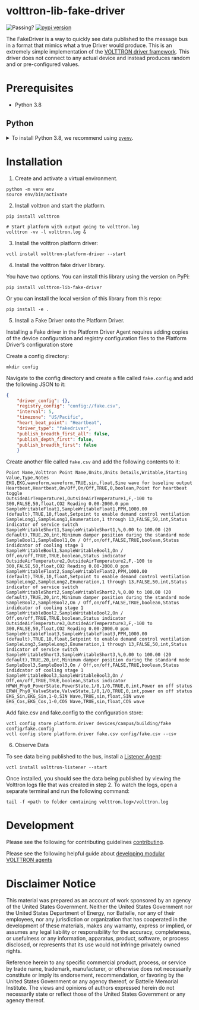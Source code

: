 # volttron-lib-fake-driver

![Passing?](https://github.com/VOLTTRON/volttron-lib-fake-driver/actions/workflows/run-tests.yml/badge.svg)
[![pypi version](https://img.shields.io/pypi/v/volttron-lib-fake-driver.svg)](https://pypi.org/project/volttron-lib-fake-driver/)

The FakeDriver is a way to quickly see data published to the message bus in a format that mimics what a true Driver would produce. This is an extremely simple implementation of the [VOLTTRON driver framework](https://volttron.readthedocs.io/en/develop/agent-framework/driver-framework/drivers-overview.html#driver-framework). This driver does not connect to any actual device and instead produces random and or pre-configured values.

# Prerequisites

* Python 3.8

## Python

<details>
<summary>To install Python 3.8, we recommend using <a href="https://github.com/pyenv/pyenv"><code>pyenv</code></a>.</summary>

```bash
# install pyenv
git clone https://github.com/pyenv/pyenv ~/.pyenv

# setup pyenv (you should also put these three lines in .bashrc or similar)
export PATH="${HOME}/.pyenv/bin:${PATH}"
export PYENV_ROOT="${HOME}/.pyenv"
eval "$(pyenv init -)"

# install Python 3.8
pyenv install 3.8.10

# make it available globally
pyenv global system 3.8.10
```
</details>

# Installation

1. Create and activate a virtual environment.

```shell
python -m venv env
source env/bin/activate
```

2. Install volttron and start the platform.

```shell
pip install volttron

# Start platform with output going to volttron.log
volttron -vv -l volttron.log &
```

3. Install the volttron platform driver:

```shell
vctl install volttron-platform-driver --start
```

4. Install the volttron fake driver library.

 You have two options. You can install this library using the version on PyPi:

```shell
pip install volttron-lib-fake-driver
```

Or you can install the local version of this library from this repo:

```shell
pip install -e .
```

5. Install a Fake Driver onto the Platform Driver.

Installing a Fake driver in the Platform Driver Agent requires adding copies of the device configuration and registry configuration files to the Platform Driver’s configuration store

Create a config directory:

```shell
mkdir config
```


Navigate to the config directory and create a file called `fake.config` and add the following JSON to it:

```json
{
    "driver_config": {},
    "registry_config": "config://fake.csv",
    "interval": 5,
    "timezone": "US/Pacific",
    "heart_beat_point": "Heartbeat",
    "driver_type": "fakedriver",
    "publish_breadth_first_all": false,
    "publish_depth_first": false,
    "publish_breadth_first": false
    }
```

Create another file called `fake.csv` and add the following contents to it:

```csv
Point Name,Volttron Point Name,Units,Units Details,Writable,Starting Value,Type,Notes
EKG,EKG,waveform,waveform,TRUE,sin,float,Sine wave for baseline output
Heartbeat,Heartbeat,On/Off,On/Off,TRUE,0,boolean,Point for heartbeat toggle
OutsideAirTemperature1,OutsideAirTemperature1,F,-100 to 300,FALSE,50,float,CO2 Reading 0.00-2000.0 ppm
SampleWritableFloat1,SampleWritableFloat1,PPM,1000.00 (default),TRUE,10,float,Setpoint to enable demand control ventilation
SampleLong1,SampleLong1,Enumeration,1 through 13,FALSE,50,int,Status indicator of service switch
SampleWritableShort1,SampleWritableShort1,%,0.00 to 100.00 (20 default),TRUE,20,int,Minimum damper position during the standard mode
SampleBool1,SampleBool1,On / Off,on/off,FALSE,TRUE,boolean,Status indidcator of cooling stage 1
SampleWritableBool1,SampleWritableBool1,On / Off,on/off,TRUE,TRUE,boolean,Status indicator
OutsideAirTemperature2,OutsideAirTemperature2,F,-100 to 300,FALSE,50,float,CO2 Reading 0.00-2000.0 ppm
SampleWritableFloat2,SampleWritableFloat2,PPM,1000.00 (default),TRUE,10,float,Setpoint to enable demand control ventilation
SampleLong2,SampleLong2,Enumeration,1 through 13,FALSE,50,int,Status indicator of service switch
SampleWritableShort2,SampleWritableShort2,%,0.00 to 100.00 (20 default),TRUE,20,int,Minimum damper position during the standard mode
SampleBool2,SampleBool2,On / Off,on/off,FALSE,TRUE,boolean,Status indidcator of cooling stage 1
SampleWritableBool2,SampleWritableBool2,On / Off,on/off,TRUE,TRUE,boolean,Status indicator
OutsideAirTemperature3,OutsideAirTemperature3,F,-100 to 300,FALSE,50,float,CO2 Reading 0.00-2000.0 ppm
SampleWritableFloat3,SampleWritableFloat3,PPM,1000.00 (default),TRUE,10,float,Setpoint to enable demand control ventilation
SampleLong3,SampleLong3,Enumeration,1 through 13,FALSE,50,int,Status indicator of service switch
SampleWritableShort3,SampleWritableShort3,%,0.00 to 100.00 (20 default),TRUE,20,int,Minimum damper position during the standard mode
SampleBool3,SampleBool3,On / Off,on/off,FALSE,TRUE,boolean,Status indidcator of cooling stage 1
SampleWritableBool3,SampleWritableBool3,On / Off,on/off,TRUE,TRUE,boolean,Status indicator
HPWH_Phy0_PowerState,PowerState,1/0,1/0,TRUE,0,int,Power on off status
ERWH_Phy0_ValveState,ValveState,1/0,1/0,TRUE,0,int,power on off status
EKG_Sin,EKG_Sin,1-0,SIN Wave,TRUE,sin,float,SIN wave
EKG_Cos,EKG_Cos,1-0,COS Wave,TRUE,sin,float,COS wave
```

Add fake.csv and fake.config to the configuration store:

```
vctl config store platform.driver devices/campus/building/fake config/fake.config
vctl config store platform.driver fake.csv config/fake.csv --csv
```

6. Observe Data

To see data being published to the bus, install a [Listener Agent](https://pypi.org/project/volttron-listener/):

```
vctl install volttron-listener --start
```

Once installed, you should see the data being published by viewing the Volttron logs file that was created in step 2.
To watch the logs, open a separate terminal and run the following command:

```
tail -f <path to folder containing volttron.log>/volttron.log
```

# Development

Please see the following for contributing guidelines [contributing](https://github.com/eclipse-volttron/volttron-core/blob/develop/CONTRIBUTING.md).

Please see the following helpful guide about [developing modular VOLTTRON agents](https://github.com/eclipse-volttron/volttron-core/blob/develop/DEVELOPING_ON_MODULAR.md)


# Disclaimer Notice

This material was prepared as an account of work sponsored by an agency of the
United States Government.  Neither the United States Government nor the United
States Department of Energy, nor Battelle, nor any of their employees, nor any
jurisdiction or organization that has cooperated in the development of these
materials, makes any warranty, express or implied, or assumes any legal
liability or responsibility for the accuracy, completeness, or usefulness or any
information, apparatus, product, software, or process disclosed, or represents
that its use would not infringe privately owned rights.

Reference herein to any specific commercial product, process, or service by
trade name, trademark, manufacturer, or otherwise does not necessarily
constitute or imply its endorsement, recommendation, or favoring by the United
States Government or any agency thereof, or Battelle Memorial Institute. The
views and opinions of authors expressed herein do not necessarily state or
reflect those of the United States Government or any agency thereof.
